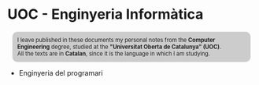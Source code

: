 # UOC - Enginyeria Informàtica

<div style="background-color: #ccc; color: #222; padding: 10px; border-radius: 10px
; margin: 10px; font-size: 0.8em">
<p style="padding:0; margin:0 0 0px 0;">I leave published in these documents my personal notes from the <strong>Computer Engineering</strong> degree, studied at the <strong>"Universitat Oberta de Catalunya" (UOC)</strong>.</p>

<p style="padding:0; margin:0;">All the texts are in <strong>Catalan</strong>, since it is the language in which I am studying.</p>
</div>

- Enginyeria del programari